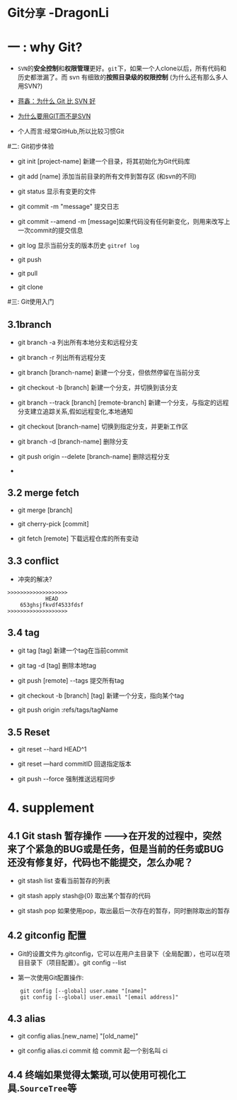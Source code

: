 #  Git`分享`  -DragonLi 
				
				
# 一 : why Git?	

	

- `SVN`的**安全控制**和**权限管理**更好。`git`下，如果一个人clone以后，所有代码和历史都泄漏了。而 svn 有细致的**按照目录级的权限控制** (为什么还有那么多人用SVN?) 

- [蒋鑫：为什么 Git 比 SVN 好](http://blog.jobbole.com/20069/)

- [为什么要用GIT而不是SVN](http://www.cnblogs.com/wi100sh/p/4191080.html)


- 个人而言:经常GitHub,所以比较习惯Git
				

#二:	Git初步体验

- git init [project-name] 新建一个目录，将其初始化为Git代码库 
- git add [name] 添加当前目录的所有文件到暂存区 (和svn的不同)

- git status 	显示有变更的文件 


- git commit -m "message" 提交日志

- git commit --amend -m [message]如果代码没有任何新变化，则用来改写上一次commit的提交信息


- git log	显示当前分支的版本历史 `gitref log`
- git push  


- git pull 


- git clone  

 
#三:	Git使用入门
## 3.1branch
- git branch -a 列出所有本地分支和远程分支


- git branch -r 列出所有远程分支


- git branch [branch-name] 新建一个分支，但依然停留在当前分支


- git checkout -b [branch] 新建一个分支，并切换到该分支

- git branch --track [branch] [remote-branch] 新建一个分支，与指定的远程分支建立追踪关系,假如远程变化,本地通知 

- git checkout [branch-name] 切换到指定分支，并更新工作区

- git branch -d [branch-name] 删除分支

- git push origin --delete [branch-name] 删除远程分支

-
 

## 3.2 merge  fetch
- git merge [branch]
- git cherry-pick [commit]

- git fetch [remote] 下载远程仓库的所有变动 


## 3.3 conflict 

- 冲突的解决?

```
>>>>>>>>>>>>>>>>>>>
			HEAD
	653ghsjfkvdf4533fdsf			
>>>>>>>>>>>>>>>>>>>

```

## 3.4 tag

- git tag [tag]  新建一个tag在当前commit

- git tag -d [tag] 删除本地tag

- git push [remote] --tags 提交所有tag

- git checkout -b [branch] [tag] 新建一个分支，指向某个tag 

- git push origin :refs/tags/tagName 


## 3.5 Reset
-   git reset --hard HEAD^1

-   git reset —hard     commitID  回退指定版本

-  	git push --force   强制推送远程同步

	
# 4. supplement

## 4.1 Git stash 暂存操作 --->在开发的过程中，突然来了个紧急的BUG或是任务，但是当前的任务或BUG还没有修复好，代码也不能提交，怎么办呢？
- git stash list 查看当前暂存的列表

- git stash apply stash@{0}  取出某个暂存的代码


- git stash pop	 如果使用pop，取出最后一次存在的暂存，同时删除取出的暂存



## 4.2 gitconfig  配置

- Git的设置文件为.gitconfig，它可以在用户主目录下（全局配置），也可以在项目目录下（项目配置）。git config --list

- 第一次使用Git配置操作:

```
 	git config [--global] user.name "[name]"
  	git config [--global] user.email "[email address]"
```


## 4.3 alias

-  git config alias.[new_name] "[old_name]"


-  git config alias.ci commit  给 commit 起一个别名叫 ci


## 4.4 终端如果觉得太繁琐,可以使用可视化工具.`SourceTree`等

